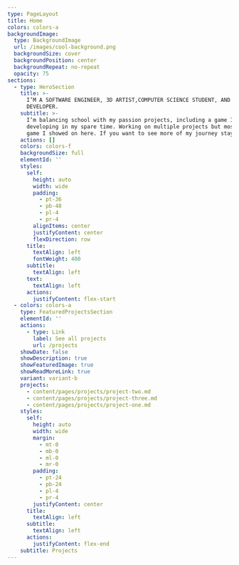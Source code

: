 ```yaml
---
type: PageLayout
title: Home
colors: colors-a
backgroundImage:
  type: BackgroundImage
  url: /images/cool-background.png
  backgroundSize: cover
  backgroundPosition: center
  backgroundRepeat: no-repeat
  opacity: 75
sections:
  - type: HeroSection
    title: >-
      I’M A SOFTWARE ENGINEER, 3D ARTIST,COMPUTER SCIENCE STUDENT, AND A GAME
      DEVELOPER.
    subtitle: >-
      I’m balancing school with my passion projects, including a game I'm
      developing in my spare time. Working on multiple projects but mostly the
      game I showed on here. If you want to see more of my journey stay tuned!
    actions: []
    colors: colors-f
    backgroundSize: full
    elementId: ''
    styles:
      self:
        height: auto
        width: wide
        padding:
          - pt-36
          - pb-48
          - pl-4
          - pr-4
        alignItems: center
        justifyContent: center
        flexDirection: row
      title:
        textAlign: left
        fontWeight: 400
      subtitle:
        textAlign: left
      text:
        textAlign: left
      actions:
        justifyContent: flex-start
  - colors: colors-a
    type: FeaturedProjectsSection
    elementId: ''
    actions:
      - type: Link
        label: See all projects
        url: /projects
    showDate: false
    showDescription: true
    showFeaturedImage: true
    showReadMoreLink: true
    variant: variant-b
    projects:
      - content/pages/projects/project-two.md
      - content/pages/projects/project-three.md
      - content/pages/projects/project-one.md
    styles:
      self:
        height: auto
        width: wide
        margin:
          - mt-0
          - mb-0
          - ml-0
          - mr-0
        padding:
          - pt-24
          - pb-24
          - pl-4
          - pr-4
        justifyContent: center
      title:
        textAlign: left
      subtitle:
        textAlign: left
      actions:
        justifyContent: flex-end
    subtitle: Projects
---
```

